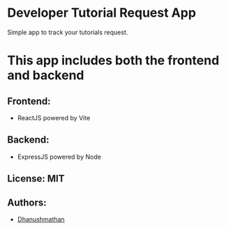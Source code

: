 # Developer Tutorial Request App
Simple app to track your tutorials request.


# This app includes both the frontend and backend



## Frontend:
 - ReactJS powered by Vite

## Backend:
 - ExpressJS powered by Node


## License: MIT


## Authors:
 - [Dhanushmathan](https://www.linkedin.com/in/dhanushmathan2394/)
